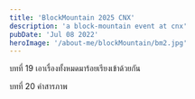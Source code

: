 ```yaml
---
title: 'BlockMountain 2025 CNX'
description: 'a block-mountain event at cnx'
pubDate: 'Jul 08 2022'
heroImage: '/about-me/blockMountain/bm2.jpg'
---
```

บทที่ 19 เอาเรื่องทั้งหมดมาร้อยเรียงเข้าด้วยกัน


บทที่ 20 คำสารภาพ
